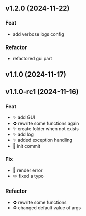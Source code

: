 ## v1.2.0 (2024-11-22)

### Feat

- add verbose logs config

### Refactor

- refactored gui part

## v1.1.0 (2024-11-17)

## v1.1.0-rc1 (2024-11-16)

### Feat

- :sparkles: add GUI
- :recycle: rewrite some functions again
- :sparkles: create folder when not exists
- :sparkles: add log
- :sparkles: added exception handling
- :tada: init commit

### Fix

- :memo: render error
- :pencil2: fixed a typo

### Refactor

- :recycle: rewrite some functions
- :recycle: changed default value of args
